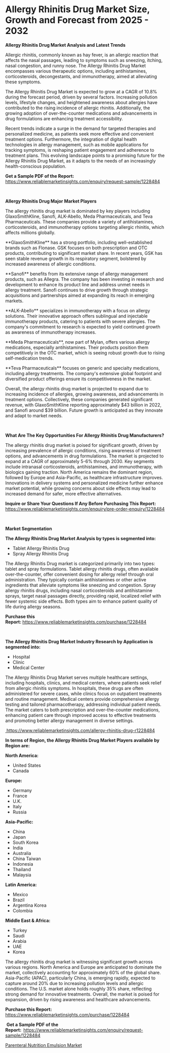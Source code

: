 <p><h1>Allergy Rhinitis Drug Market Size, Growth and Forecast from 2025 - 2032</h1></p><p><strong>Allergy Rhinitis Drug Market Analysis and Latest Trends</strong></p>
<p><p>Allergic rhinitis, commonly known as hay fever, is an allergic reaction that affects the nasal passages, leading to symptoms such as sneezing, itching, nasal congestion, and runny nose. The Allergy Rhinitis Drug Market encompasses various therapeutic options, including antihistamines, corticosteroids, decongestants, and immunotherapy, aimed at alleviating these symptoms.</p><p>The Allergy Rhinitis Drug Market is expected to grow at a CAGR of 10.8% during the forecast period, driven by several factors. Increasing pollution levels, lifestyle changes, and heightened awareness about allergies have contributed to the rising incidence of allergic rhinitis. Additionally, the growing adoption of over-the-counter medications and advancements in drug formulations are enhancing treatment accessibility.</p><p>Recent trends indicate a surge in the demand for targeted therapies and personalized medicine, as patients seek more effective and convenient treatment options. Furthermore, the integration of digital health technologies in allergy management, such as mobile applications for tracking symptoms, is reshaping patient engagement and adherence to treatment plans. This evolving landscape points to a promising future for the Allergy Rhinitis Drug Market, as it adapts to the needs of an increasingly health-conscious population.</p></p>
<p><strong>Get a Sample PDF of the Report:&nbsp;</strong> <a href="https://www.reliablemarketinsights.com/enquiry/request-sample/1228484?utm_campaign=3268&utm_medium=2&utm_source=Github&utm_content=ia&utm_term=09032025&utm_id=allergy-rhinitis-drug">https://www.reliablemarketinsights.com/enquiry/request-sample/1228484</a></p>
<p>&nbsp;</p>
<p><strong>Allergy Rhinitis Drug Major Market Players</strong></p>
<p><p>The allergy rhinitis drug market is dominated by key players including GlaxoSmithKline, Sanofi, ALK-Abello, Meda Pharmaceuticals, and Teva Pharmaceuticals. These companies provide a variety of antihistamines, corticosteroids, and immunotherapy options targeting allergic rhinitis, which affects millions globally.</p><p>**GlaxoSmithKline** has a strong portfolio, including well-established brands such as Flonase. GSK focuses on both prescription and OTC products, contributing to significant market share. In recent years, GSK has seen stable revenue growth in its respiratory segment, bolstered by increased awareness of allergic conditions.</p><p>**Sanofi** benefits from its extensive range of allergy management products, such as Allegra. The company has been investing in research and development to enhance its product line and address unmet needs in allergy treatment. Sanofi continues to drive growth through strategic acquisitions and partnerships aimed at expanding its reach in emerging markets.</p><p>**ALK-Abello** specializes in immunotherapy with a focus on allergy solutions. Their innovative approach offers sublingual and injectable immunotherapy products, catering to patients with severe allergies. The company's commitment to research is expected to yield continued growth as awareness of immunotherapy increases.</p><p>**Meda Pharmaceuticals**, now part of Mylan, offers various allergy medications, especially antihistamines. Their products position them competitively in the OTC market, which is seeing robust growth due to rising self-medication trends.</p><p>**Teva Pharmaceuticals** focuses on generic and specialty medications, including allergy treatments. The company's extensive global footprint and diversified product offerings ensure its competitiveness in the market.</p><p>Overall, the allergy rhinitis drug market is projected to expand due to increasing incidence of allergies, growing awareness, and advancements in treatment options. Collectively, these companies generated significant revenue, with GlaxoSmithKline reporting approximately $43 billion in 2022, and Sanofi around $39 billion. Future growth is anticipated as they innovate and adapt to market needs.</p></p>
<p>&nbsp;</p>
<p><strong>What Are The Key Opportunities For Allergy Rhinitis Drug Manufacturers?</strong></p>
<p><p>The allergy rhinitis drug market is poised for significant growth, driven by increasing prevalence of allergic conditions, rising awareness of treatment options, and advancements in drug formulations. The market is projected to expand at a CAGR of approximately 5-6% through 2030. Key segments include intranasal corticosteroids, antihistamines, and immunotherapy, with biologics gaining traction. North America remains the dominant region, followed by Europe and Asia-Pacific, as healthcare infrastructure improves. Innovations in delivery systems and personalized medicine further enhance market potential, while growing concerns about side effects may lead to increased demand for safer, more effective alternatives.</p></p>
<p><strong>Inquire or Share Your Questions If Any Before Purchasing This Report:</strong> <a href="https://www.reliablemarketinsights.com/enquiry/pre-order-enquiry/1228484?utm_campaign=3268&utm_medium=2&utm_source=Github&utm_content=ia&utm_term=09032025&utm_id=allergy-rhinitis-drug">https://www.reliablemarketinsights.com/enquiry/pre-order-enquiry/1228484</a></p>
<p>&nbsp;</p>
<p><strong>Market Segmentation</strong></p>
<p><strong>The Allergy Rhinitis Drug Market Analysis by types is segmented into:</strong></p>
<p><ul><li>Tablet Allergy Rhinitis Drug</li><li>Spray Allergy Rhinitis Drug</li></ul></p>
<p><p>The Allergy Rhinitis Drug market is categorized primarily into two types: tablet and spray formulations. Tablet allergy rhinitis drugs, often available over-the-counter, offer convenient dosing for allergy relief through oral administration. They typically contain antihistamines or other active ingredients that alleviate symptoms like sneezing and congestion. Spray allergy rhinitis drugs, including nasal corticosteroids and antihistamine sprays, target nasal passages directly, providing rapid, localized relief with fewer systemic side effects. Both types aim to enhance patient quality of life during allergy seasons.</p></p>
<p><strong>Purchase this Report:&nbsp;</strong><a href="https://www.reliablemarketinsights.com/purchase/1228484?utm_campaign=3268&utm_medium=2&utm_source=Github&utm_content=ia&utm_term=09032025&utm_id=allergy-rhinitis-drug">https://www.reliablemarketinsights.com/purchase/1228484</a></p>
<p>&nbsp;</p>
<p><strong>The Allergy Rhinitis Drug Market Industry Research by Application is segmented into:</strong></p>
<p><ul><li>Hospital</li><li>Clinic</li><li>Medical Center</li></ul></p>
<p><p>The Allergy Rhinitis Drug Market serves multiple healthcare settings, including hospitals, clinics, and medical centers, where patients seek relief from allergic rhinitis symptoms. In hospitals, these drugs are often administered for severe cases, while clinics focus on outpatient treatments and routine management. Medical centers provide comprehensive allergy testing and tailored pharmacotherapy, addressing individual patient needs. The market caters to both prescription and over-the-counter medications, enhancing patient care through improved access to effective treatments and promoting better allergy management in diverse settings.</p></p>
<p><a href="https://www.reliablemarketinsights.com/allergy-rhinitis-drug-r1228484?utm_campaign=3268&utm_medium=2&utm_source=Github&utm_content=ia&utm_term=09032025&utm_id=allergy-rhinitis-drug">&nbsp;https://www.reliablemarketinsights.com/allergy-rhinitis-drug-r1228484</a></p>
<p><strong>In terms of Region, the Allergy Rhinitis Drug Market Players available by Region are:</strong></p>
<p>
    <p> <strong> North America: </strong>
        <ul>
            <li>United States</li>
            <li>Canada</li>
        </ul>
        </p> 
    <p> <strong> Europe: </strong>
        <ul>
            <li>Germany</li>
            <li>France</li>
            <li>U.K.</li>
            <li>Italy</li>
            <li>Russia</li>
        </ul>
        </p> 
    <p> <strong> Asia-Pacific: </strong>
        <ul>
            <li>China</li>
            <li>Japan</li>
            <li>South Korea</li>
            <li>India</li>
            <li>Australia</li>
            <li>China Taiwan</li>
            <li>Indonesia</li>
            <li>Thailand</li>
            <li>Malaysia</li>
        </ul>
        </p> 
    <p> <strong> Latin America: </strong>
        <ul>
            <li>Mexico</li>
            <li>Brazil</li>
            <li>Argentina Korea</li>
            <li>Colombia</li>
        </ul>
        </p> 
    <p> <strong> Middle East & Africa: </strong>
        <ul>
            <li>Turkey</li>
            <li>Saudi</li>
            <li>Arabia</li>
            <li>UAE</li>
            <li>Korea</li>
        </ul>
    </p>
    </p>
<p><p>The allergy rhinitis drug market is witnessing significant growth across various regions. North America and Europe are anticipated to dominate the market, collectively accounting for approximately 60% of the global share. Asia-Pacific (APAC), particularly China, is emerging rapidly, expected to capture around 20% due to increasing pollution levels and allergic conditions. The U.S. market alone holds roughly 35% share, reflecting strong demand for innovative treatments. Overall, the market is poised for expansion, driven by rising awareness and healthcare advancements.</p></p>
<p><strong>Purchase this Report: </strong><a href="https://www.reliablemarketinsights.com/purchase/1228484?utm_campaign=3268&utm_medium=2&utm_source=Github&utm_content=ia&utm_term=09032025&utm_id=allergy-rhinitis-drug">https://www.reliablemarketinsights.com/purchase/1228484</a></p>
<p>&nbsp;<strong>Get a Sample PDF of the Report:&nbsp;&nbsp;</strong><a href="https://www.reliablemarketinsights.com/enquiry/request-sample/1228484?utm_campaign=3268&utm_medium=2&utm_source=Github&utm_content=ia&utm_term=09032025&utm_id=allergy-rhinitis-drug">https://www.reliablemarketinsights.com/enquiry/request-sample/1228484</a></p>
<p><strong></strong></p>
<p><p><a href="https://github.com/botocniveda/Market-Research-Report-List-1/blob/main/parenteral-nutrition-emulsion-market.md?utm_campaign=3268&utm_medium=2&utm_source=Github&utm_content=ia&utm_term=09032025&utm_id=allergy-rhinitis-drug">Parenteral Nutrition Emulsion Market</a></p></p>